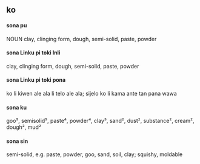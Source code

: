 ## ko

#### sona pu

NOUN clay, clinging form, dough, semi-solid, paste, powder

#### sona Linku pi toki Inli

clay, clinging form, dough, semi-solid, paste, powder

#### sona Linku pi toki pona

ko li kiwen ale ala li telo ale ala; sijelo ko li kama ante tan pana wawa

#### sona ku

goo⁵, semisolid⁵, paste⁴, powder⁴, clay³, sand², dust², substance², cream², dough², mud²

#### sona sin

semi-solid, e.g. paste, powder, goo, sand, soil, clay; squishy, moldable
